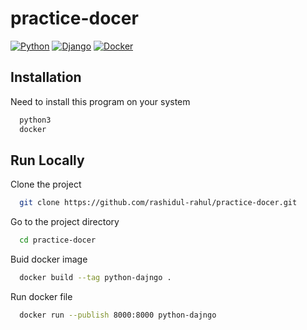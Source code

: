 # practice-docer
[![Python](https://img.shields.io/badge/python-3670A0?style=for-the-badge&logo=python&logoColor=ffdd54)](https://img.shields.io/badge/python-3670A0?style=for-the-badge&logo=python&logoColor=ffdd54)
[![Django](https://img.shields.io/badge/django-%23092E20.svg?style=for-the-badge&logo=django&logoColor=white)](https://img.shields.io/badge/django-%23092E20.svg?style=for-the-badge&logo=django&logoColor=white)
[![Docker](https://img.shields.io/badge/docker-%230db7ed.svg?style=for-the-badge&logo=docker&logoColor=white)](https://img.shields.io/badge/docker-%230db7ed.svg?style=for-the-badge&logo=docker&logoColor=white)

## Installation

Need to install this program on your system

```bash
  python3
  docker
```

## Run Locally

Clone the project

```bash
  git clone https://github.com/rashidul-rahul/practice-docer.git
```

Go to the project directory

```bash
  cd practice-docer
```

Buid docker image

```bash
  docker build --tag python-dajngo .
```

Run docker file

```bash
  docker run --publish 8000:8000 python-dajngo
```